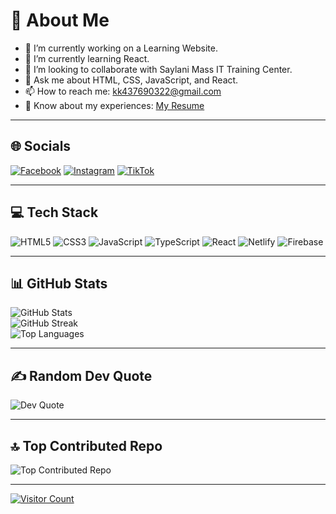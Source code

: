 # 💫 About Me
- 🔭 I’m currently working on a Learning Website.
- 🌱 I’m currently learning React.
- 👯 I’m looking to collaborate with Saylani Mass IT Training Center.
- 💬 Ask me about HTML, CSS, JavaScript, and React.
- 📫 How to reach me: [kk437690322@gmail.com](mailto:kk437690322@gmail.com)
- 📄 Know about my experiences: [My Resume](#)

---

## 🌐 Socials
[![Facebook](https://img.shields.io/badge/Facebook-%231877F2.svg?logo=Facebook&logoColor=white)](https://facebook.com/kk1234) 
[![Instagram](https://img.shields.io/badge/Instagram-%23E4405F.svg?logo=Instagram&logoColor=white)](https://instagram.com/kk1234) 
[![TikTok](https://img.shields.io/badge/TikTok-%23000000.svg?logo=TikTok&logoColor=white)](https://tiktok.com/@kk1234)

---

## 💻 Tech Stack
![HTML5](https://img.shields.io/badge/html5-%23E34F26.svg?style=for-the-badge&logo=html5&logoColor=white) 
![CSS3](https://img.shields.io/badge/css3-%231572B6.svg?style=for-the-badge&logo=css3&logoColor=white) 
![JavaScript](https://img.shields.io/badge/javascript-%23323330.svg?style=for-the-badge&logo=javascript&logoColor=%23F7DF1E) 
![TypeScript](https://img.shields.io/badge/typescript-%23007ACC.svg?style=for-the-badge&logo=typescript&logoColor=white) 
![React](https://img.shields.io/badge/react-%2320232a.svg?style=for-the-badge&logo=react&logoColor=%2361DAFB) 
![Netlify](https://img.shields.io/badge/netlify-%23000000.svg?style=for-the-badge&logo=netlify&logoColor=#00C7B7) 
![Firebase](https://img.shields.io/badge/firebase-%23039BE5.svg?style=for-the-badge&logo=firebase)

---

## 📊 GitHub Stats
![GitHub Stats](https://github-readme-stats.vercel.app/api?username=adnankhan-01&theme=highcontrast&hide_border=false&include_all_commits=true&count_private=false)  
![GitHub Streak](https://github-readme-streak-stats.herokuapp.com/?user=adnankhan-01&theme=highcontrast&hide_border=false)  
![Top Languages](https://github-readme-stats.vercel.app/api/top-langs/?username=adnankhan-01&theme=highcontrast&hide_border=false&include_all_commits=true&count_private=false&layout=compact)

---

## ✍️ Random Dev Quote
![Dev Quote](https://quotes-github-readme.vercel.app/api?type=horizontal&theme=radical)

---

## 🔝 Top Contributed Repo
![Top Contributed Repo](https://github-contributor-stats.vercel.app/api?username=adnankhan-01&limit=5&theme=dark&combine_all_yearly_contributions=true)

---

[![Visitor Count](https://visitcount.itsvg.in/api?id=adnankhan-01&icon=0&color=0)](https://visitcount.itsvg.in)

